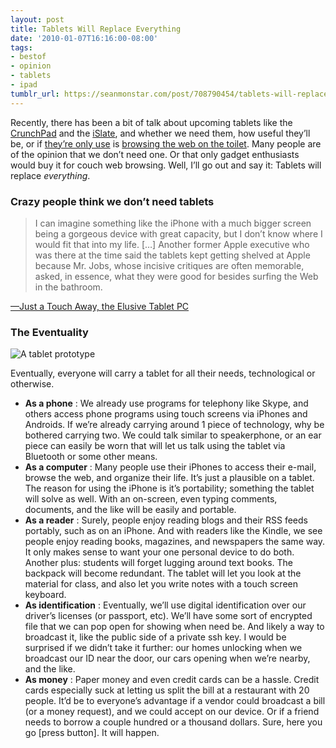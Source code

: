 ```yaml
---
layout: post
title: Tablets Will Replace Everything
date: '2010-01-07T16:16:00-08:00'
tags:
- bestof
- opinion
- tablets
- ipad
tumblr_url: https://seanmonstar.com/post/708790454/tablets-will-replace-everything
---
```

Recently, there has been a bit of talk about upcoming tablets like the [CrunchPad](http://www.techcrunch.com/2009/06/03/crunchpad-the-launch-prototype/) and the [iSlate](http://gizmodo.com/5335942/an-insider-on-the-apple-tablet), and whether we need them, how useful they’ll be, or if [they’re only use](http://daringfireball.net/2009/12/the_tablet) is [browsing the web on the toilet](http://xkcd.com/646/). Many people are of the opinion that we don’t need one. Or that only gadget enthusiasts would buy it for couch web browsing. Well, I’ll go out and say it: Tablets will replace _everything_.

### Crazy people think we don’t need tablets

> I can imagine something like the iPhone with a much bigger screen being a gorgeous device with great capacity, but I don’t know where I would fit that into my life. […] Another former Apple executive who was there at the time said the tablets kept getting shelved at Apple because Mr. Jobs, whose incisive critiques are often memorable, asked, in essence, what they were good for besides surfing the Web in the bathroom.

[—Just a Touch Away, the Elusive Tablet PC](http://www.nytimes.com/2009/10/05/technology/05tablet.html?_r=1)

### The Eventuality

![A tablet prototype](https://64.media.tumblr.com/tumblr_l46aaizgjm1qzek7l.jpg)

Eventually, everyone will carry a tablet for all their needs, technological or otherwise.

- **As a phone** : We already use programs for telephony like Skype, and others access phone programs using touch screens via iPhones and Androids. If we’re already carrying around 1 piece of technology, why be bothered carrying two. We could talk similar to speakerphone, or an ear piece can easily be worn that will let us talk using the tablet via Bluetooth or some other means.
- **As a computer** : Many people use their iPhones to access their e-mail, browse the web, and organize their life. It’s just a plausible on a tablet. The reason for using the iPhone is it’s portability; something the tablet will solve as well. With an on-screen, even typing comments, documents, and the like will be easily and portable.
- **As a reader** : Surely, people enjoy reading blogs and their RSS feeds portably, such as on an iPhone. And with readers like the Kindle, we see people enjoy reading books, magazines, and newspapers the same way. It only makes sense to want your one personal device to do both. Another plus: students will forget lugging around text books. The backpack will become redundant. The tablet will let you look at the material for class, and also let you write notes with a touch screen keyboard.
- **As identification** : Eventually, we’ll use digital identification over our driver’s licenses (or passport, etc). We’ll have some sort of encrypted file that we can pop open for showing when need be. And likely a way to broadcast it, like the public side of a private ssh key. I would be surprised if we didn’t take it further: our homes unlocking when we broadcast our ID near the door, our cars opening when we’re nearby, and the like.
- **As money** : Paper money and even credit cards can be a hassle. Credit cards especially suck at letting us split the bill at a restaurant with 20 people. It’d be to everyone’s advantage if a vendor could broadcast a bill (or a money request), and we could accept on our device. Or if a friend needs to borrow a couple hundred or a thousand dollars. Sure, here you go [press button]. It will happen.
